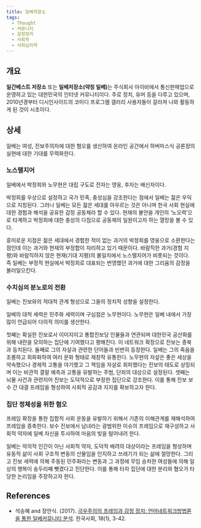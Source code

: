 ```yaml
---
title: 일베저장소
tags:
  - Thought
  - 커뮤니티
  - 감정정치
  - 사회학
  - 사회심리학
---
```


## 개요
<strong>일간베스트 저장소</strong> 또는 <strong>일베저장소(약칭 일베)</strong>는 주식회사 아이비에서 통신판매업으로 운영하고 있는 대한민국의 인터넷 커뮤니티이다. 주로 정치, 유머 등을 다루고 있으며, 2010년경부터 디시인사이드의 코미디 프로그램 갤러리 사용자들이 갈라져 나와 활동하게 된 것이 시초이다.

## 상세
일베는 여성, 진보주의자에 대한 혐오를 생산하여 온라인 공간에서 하버마스식 공론장의 실현에 대한 기대를 무력화한다.

### 노스탤지어
일베에서 박정희와 노무현은 대립 구도로 전자는 영웅, 후자는 배신자이다.

박정희를 우상으로 설정하고 국가 민족, 충성심을 강조한다는 점에서 일베는 젊은 우익으로 지칭된다. 그러나 일베는 모든 젊은 세대를 아우르는 것은 아니며 한국 사회 현실에 대한 경험과 해석을 공유한 감정 공동체라 할 수 있다. 현재의 불안을 개인의 ‘노오력’으로 타계하고 박정희에 대한 충성의 다짐으로 공동체의 일원이고자 하는 열망을 볼 수 있다.

흥미로운 지점은 젊은 세대에서 경험한 적이 없는 과거의 박정희를 영웅으로 소환한다는 점인데 이는 과거와 현재의 부정합이 자리하고 있기 때문이다. 바람직한 과거(경험 지평)와 바람직하지 않은 현재(기대 지평)의 불일치에서 노스탤지어가 비롯되는 것이다. 즉 일베는 부정적 현실에서 박정희로 대표되는 번영했던 과거에 대한 그리움의 감정을 불러일으킨다.

### 수치심의 분노로의 전환
일베는 진보와의 적대적 관계 형성으로 그들의 정치적 성향을 설정한다.

일베의 대척 세력은 민주화 세력이며 구심점은 노무현이다. 노무현은 일베 내에서 가장 많이 언급되어 다의적 의미를 생산한다.

첫째는 확실한 진보로서 이미지이고 통합진보당 인물들과 연관되며 대한민국 공산화를 위해 내란을 모의하는 집단에 기여했다고 평해진다. 이 네트워크 확장으로 진보는 종북과 등치된다. 둘째로 그의 자살과 관련한 단어들과 빈번히 등장한다. 일베는 그의 죽음을 조롱하고 희화화하여 여러 문화 형태로 재창작 유통한다. 노무현의 자살은 좋은 세상을 약속했으나 경제적 고통을 야기했고 그 책임을 자살로 회피했다는 진보의 태도로 상징되며 이는 비관적 결말 예측과 고통을 유발하는 주범, 단죄의 대상으로 설정된다. 셋째는 뇌물 사건과 관련지어 진보는 도덕적으로 부정한 집단으로 강조한다. 이를 통해 진보 보수 간 대결 프레임을 형성하여 사회적 공감과 지지를 확보하고자 한다.

### 집단 정체성을 위한 혐오
프레임 확장을 통한 집합적 사회 운동을 유발하기 위해서 기존의 이해관계를 재해석하여 프레임을 증축한다. 보수 진보에서 남녀라는 광범위한 이슈의 프레임으로 재구성하고 사회적 약자에 일베 자신을 투사하여 마음의 빚을 털어내려 한다.

일베는 악의적 인간이 아닌 사회적 약자, 도덕적 배려의 대상이라는 프레임을 형성하며 유동적 삶이 사회 구조적 변동의 산물임을 인지하고 쓰레기가 되는 삶에 절망한다. 그리고 진보 세력에 의해 주동된 민주화라는 변동과 그 과정에 무임 승차한 여성들에 의해 일상의 행복이 송두리째 뺏겼다고 진단한다. 이를 통해 타자 집단에 대한 분리와 혐오가 타당한 논리임을 주장하고자 한다.

## References
- 석승혜 and 장안식. (2017). [극우주의의 프레임과 감정 정치: 언어네트워크방법론을 통한 일베커뮤니티 분석](https://www.kci.go.kr/kciportal/ci/sereArticleSearch/ciSereArtiView.kci?sereArticleSearchBean.artiId=ART002236690). 한국사회, 18(1), 3-42.